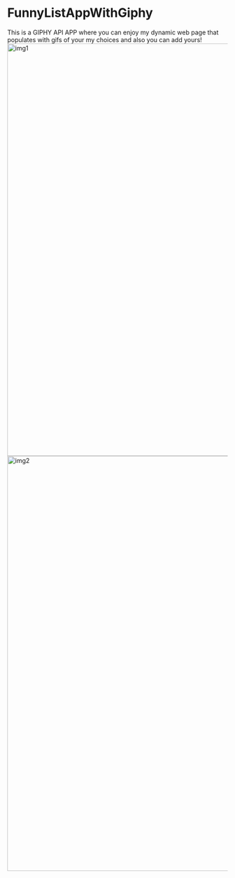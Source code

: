 # FunnyListAppWithGiphy
This is a GIPHY API APP where you can enjoy my dynamic web page that populates with gifs of your my choices and also you can add yours!
<img width="941" alt="img1" src="https://cloud.githubusercontent.com/assets/23619819/24307996/a5aa084e-109c-11e7-86ea-9224951bca4e.PNG">
<img width="947" alt="img2" src="https://cloud.githubusercontent.com/assets/23619819/24308003/a7e5357a-109c-11e7-96b6-37d22c139815.PNG">
